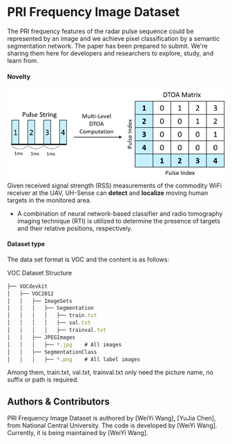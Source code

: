 # PRI Frequency Image Dataset

The PRI frequency features of the radar pulse sequence could be represented by an image and we achieve pixel classification by a semantic segmentation network. The paper has been prepared to submit.
We're sharing them here for developers and researchers to explore, study, and learn from.

#### Novelty  
![preview](Preview.png)
Given received signal strength (RSS) measurements of the commodity WiFi receiver at the UAV, UH-Sense can **detect** and **localize** moving human targets in the monitored area.
- A combination of neural network-based classifier and radio tomography imaging technique (RTI) is utilized to determine the presence of targets and their relative positions, respectively.

#### Dataset type
The data set format is VOC and the content is as follows:

VOC Dataset Structure

```javascript
├── VOCdevkit
│   ├── VOC2012
│   │   ├── ImageSets
│   │   │   ├── Segmentation
│   │   │   │   ├── train.txt
│   │   │   │   ├── val.txt
│   │   │   │   ├── trainval.txt
│   │   ├── JPEGImages
│   │   │   ├── *.jpg    # All images
│   │   ├── SegmentationClass
│   │   │   ├── *.png    # All label images
```

Among them, train.txt, val.txt, trainval.txt only need the picture name, no suffix or path is required.

## Authors & Contributors
PRI Frequency Image Dataset is authored by
[WeiYi Wang],
[YuJia Chen],
from National Central University.
The code is developed by
[WeiYi Wang].
Currently, it is being maintained by
[WeiYi Wang].
